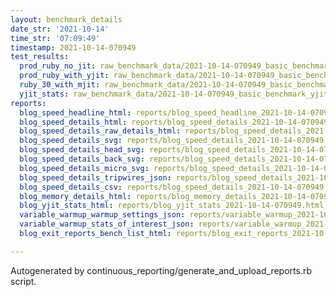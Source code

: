 ```yaml
---
layout: benchmark_details
date_str: '2021-10-14'
time_str: '07:09:49'
timestamp: 2021-10-14-070949
test_results:
  prod_ruby_no_jit: raw_benchmark_data/2021-10-14-070949_basic_benchmark_prod_ruby_no_jit.json
  prod_ruby_with_yjit: raw_benchmark_data/2021-10-14-070949_basic_benchmark_prod_ruby_with_yjit.json
  ruby_30_with_mjit: raw_benchmark_data/2021-10-14-070949_basic_benchmark_ruby_30_with_mjit.json
  yjit_stats: raw_benchmark_data/2021-10-14-070949_basic_benchmark_yjit_stats.json
reports:
  blog_speed_headline_html: reports/blog_speed_headline_2021-10-14-070949.html
  blog_speed_details_html: reports/blog_speed_details_2021-10-14-070949.html
  blog_speed_details_raw_details_html: reports/blog_speed_details_2021-10-14-070949.raw_details.html
  blog_speed_details_svg: reports/blog_speed_details_2021-10-14-070949.svg
  blog_speed_details_head_svg: reports/blog_speed_details_2021-10-14-070949.head.svg
  blog_speed_details_back_svg: reports/blog_speed_details_2021-10-14-070949.back.svg
  blog_speed_details_micro_svg: reports/blog_speed_details_2021-10-14-070949.micro.svg
  blog_speed_details_tripwires_json: reports/blog_speed_details_2021-10-14-070949.tripwires.json
  blog_speed_details_csv: reports/blog_speed_details_2021-10-14-070949.csv
  blog_memory_details_html: reports/blog_memory_details_2021-10-14-070949.html
  blog_yjit_stats_html: reports/blog_yjit_stats_2021-10-14-070949.html
  variable_warmup_warmup_settings_json: reports/variable_warmup_2021-10-14-070949.warmup_settings.json
  variable_warmup_stats_of_interest_json: reports/variable_warmup_2021-10-14-070949.stats_of_interest.json
  blog_exit_reports_bench_list_html: reports/blog_exit_reports_2021-10-14-070949.bench_list.html

---
```

Autogenerated by continuous_reporting/generate_and_upload_reports.rb script.
